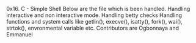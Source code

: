 0x16. C - Simple Shell
Below are the file which is been handled.
Handling interactive and non interactive mode.
Handling betty checks
Handling functions and system calls like getlin(), execve(), isatty(), fork(), wai(), strtok(), envronmental variable etc.
Contributors are Ogbonnaya and Emmanuel
